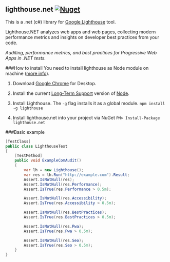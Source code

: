 ## lighthouse.net [![Nuget](https://img.shields.io/nuget/v/lighthouse.net.svg)](https://www.nuget.org/packages/lighthouse.net)
This is a .net (c#) library for [Google Lighthouse](https://github.com/GoogleChrome/lighthouse) tool.

Lighthouse.NET analyzes web apps and web pages, collecting modern performance metrics and insights on developer best practices from your code.

*Auditing, performance metrics, and best practices for Progressive Web Apps in .NET tests.*

###How to install
You need to install lighthouse as Node module on machine ([more info](https://developers.google.com/web/tools/lighthouse/)).

1. Download [Google Chrome](https://www.google.com/chrome/) for Desktop.
2. Install the current [Long-Term Support](https://github.com/nodejs/LTS) version of [Node](https://nodejs.org/).
3. Install Lighthouse. The `-g` flag installs it as a global module.
`npm install -g lighthouse`

4. Install lighthouse.net into your project via NuGet
`PM> Install-Package lighthouse.net`


###Basic example

```csharp
[TestClass]
public class LighthouseTest
{
    [TestMethod]
    public void ExampleComAudit()
    {
        var lh = new Lighthouse();
        var res = lh.Run("http://example.com").Result;
        Assert.IsNotNull(res);
        Assert.IsNotNull(res.Performance);
        Assert.IsTrue(res.Performance > 0.5m);

        Assert.IsNotNull(res.Accessibility);
        Assert.IsTrue(res.Accessibility > 0.5m);

        Assert.IsNotNull(res.BestPractices);
        Assert.IsTrue(res.BestPractices > 0.5m);

        Assert.IsNotNull(res.Pwa);
        Assert.IsTrue(res.Pwa > 0.5m);

        Assert.IsNotNull(res.Seo);
        Assert.IsTrue(res.Seo > 0.5m);
    }
}
```